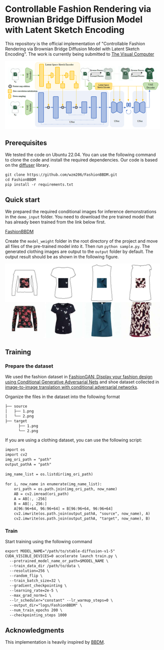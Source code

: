 # Controllable Fashion Rendering via Brownian Bridge Diffusion Model with Latent Sketch Encoding
This repository is the official implementation of "Controllable Fashion Rendering via Brownian Bridge Diffusion Model with Latent Sketch Encoding". The work is currently being submitted to [The Visual Computer](https://link.springer.com/journal/371)

![main](./assets/main.png "main")
## Prerequisites
We tested the code on Ubuntu 22.04. You can use the following command to clone the code and install the required dependencies. Our code is based on the [diffuser](https://github.com/huggingface/diffusers) library.
```
git clone https://github.com/wzm206/FashionBBDM.git
cd FashionBBDM
pip install -r requirements.txt
```
## Quick start
We prepared the required conditional images for inference demonstrations in the `demo_input` folder. You need to download the pre trained model that has already been trained from the link below first.

[FashionBBDM](https://huggingface.co/wzm206/FashionBBDM/tree/main)

Create the `model_weight` folder in the root directory of the project and move all files of the pre-trained model into it. Then run `python sample.py`. The generated clothing images are output to the `output` folder by default. The output result should be as shown in the following figure.

![demo](./assets/demo.png "demo")


## Training
### Prepare the dataset
We used the fashion dataset in [FashionGAN: Display your fashion design using Conditional Generative Adversarial Nets](https://onlinelibrary.wiley.com/doi/abs/10.1111/cgf.13552) and shoe dataset collected in [image-to-image translation with conditional adversarial networks](https://phillipi.github.io/pix2pix/).

Organize the files in the dataset into the following format

```
├── source
│   ├── 1.png
│   └── 2.png
├── target
      ├── 1.png
      └── 2.png
```

If you are using a clothing dataset, you can use the following script:
```
import os
import cv2
img_ori_path = "path"
output_pathA = "path"

img_name_list = os.listdir(img_ori_path)

for i, now_name in enumerate(img_name_list):
    ori_path = os.path.join(img_ori_path, now_name)
    AB = cv2.imread(ori_path)
    A = AB[:, :256]
    B = AB[:, 256:]
    A[96:96+64, 96:96+64] = B[96:96+64, 96:96+64]
    cv2.imwrite(os.path.join(output_pathA, "source", now_name), A)
    cv2.imwrite(os.path.join(output_pathA, "target", now_name), B)
```
### Train
Start training using the following command
```
export MODEL_NAME="/path/to/stable-diffusion-v1-5"
CUDA_VISIBLE_DEVICES=0 accelerate launch train.py \
  --pretrained_model_name_or_path=$MODEL_NAME \
  --train_data_dir /path/to/data \
  --resolution=256 \
  --random_flip \
  --train_batch_size=32 \
  --gradient_checkpointing \
  --learning_rate=2e-5 \
  --max_grad_norm=1 \
  --lr_scheduler="constant" --lr_warmup_steps=0 \
  --output_dir="logs/FashionBBDM" \
  --num_train_epochs 200 \
  --checkpointing_steps 1000
```

## Acknowledgments
This implementation is heavily inspired by [BBDM](https://github.com/xuekt98/BBDM).
